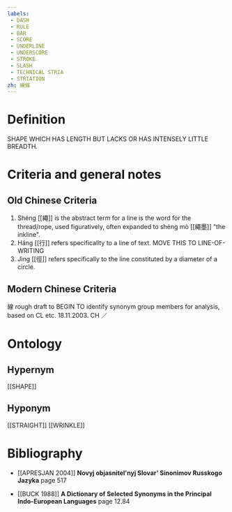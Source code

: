 ```yaml
---
labels: 
 - DASH
 - RULE
 - BAR
 - SCORE
 - UNDERLINE
 - UNDERSCORE
 - STROKE
 - SLASH
 - TECHNICAL STRIA
 - STRIATION
zh: 線條
---
```


# Definition
SHAPE WHICH HAS LENGTH BUT LACKS OR HAS INTENSELY LITTLE BREADTH.
# Criteria and general notes
## Old Chinese Criteria
1. Shéng [[繩]] is the abstract term for a line is the word for the thread/rope, used figuratively, often expanded to shéng mò [[繩墨]] "the inkline".
2. Háng [[行]] refers specificallty to a line of text. MOVE THIS TO LINE-OF-WRITING
3. Jìng [[徑]] refers specifically to the line constituted by a diameter of a circle.
## Modern Chinese Criteria
線
rough draft to BEGIN TO identify synonym group members for analysis, based on CL etc. 18.11.2003. CH ／
# Ontology

## Hypernym
[[SHAPE]]
## Hyponym
[[STRAIGHT]]
[[WRINKLE]]
# Bibliography
- [[APRESJAN 2004]]
**Novyj objasnitel'nyj Slovar' Sinonimov Russkogo Jazyka** page 517

- [[BUCK 1988]]
**A Dictionary of Selected Synonyms in the Principal Indo-European Languages** page 12.84
